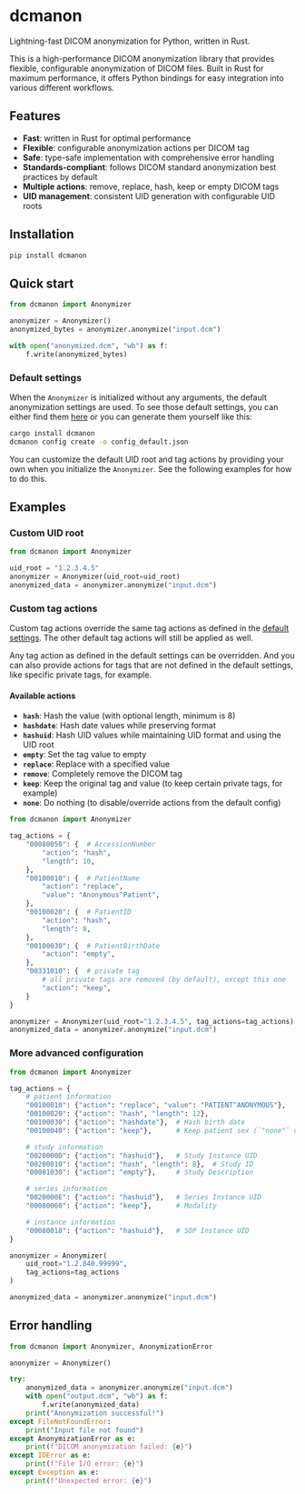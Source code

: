 # dcmanon

Lightning-fast DICOM anonymization for Python, written in Rust.

This is a high-performance DICOM anonymization library that provides flexible,
configurable anonymization of DICOM files. Built in Rust for maximum performance,
it offers Python bindings for easy integration into various different workflows.

## Features

- **Fast**: written in Rust for optimal performance
- **Flexible**: configurable anonymization actions per DICOM tag
- **Safe**: type-safe implementation with comprehensive error handling
- **Standards-compliant**: follows DICOM standard anonymization best practices by default
- **Multiple actions**: remove, replace, hash, keep or empty DICOM tags
- **UID management**: consistent UID generation with configurable UID roots

## Installation

```bash
pip install dcmanon
```

## Quick start

```python
from dcmanon import Anonymizer

anonymizer = Anonymizer()
anonymized_bytes = anonymizer.anonymize("input.dcm")

with open("anonymized.dcm", "wb") as f:
    f.write(anonymized_bytes)
```

### Default settings

When the `Anonymizer` is initialized without any arguments, the default anonymization settings are used. To see those
default settings, you can either find them [here](https://github.com/carecoders/dicom-anonymization/blob/main/dicom-anonymization/config_default.json)
or you can generate them yourself like this:

```bash
cargo install dcmanon
dcmanon config create -o config_default.json
```

You can customize the default UID root and tag actions by providing your own when you
initialize the `Anonymizer`. See the following examples for how to do this.

## Examples

### Custom UID root

```python
from dcmanon import Anonymizer

uid_root = "1.2.3.4.5"
anonymizer = Anonymizer(uid_root=uid_root)
anonymized_data = anonymizer.anonymize("input.dcm")
```

### Custom tag actions

Custom tag actions override the same tag actions as defined in the [default settings](https://github.com/carecoders/dicom-anonymization/blob/main/dicom-anonymization/config_default.json).
The other default tag actions will still be applied as well.

Any tag action as defined in the default settings can be overridden. And you can also
provide actions for tags that are not defined in the default settings, like specific
private tags, for example.

#### Available actions

- **`hash`**: Hash the value (with optional length, minimum is 8)
- **`hashdate`**: Hash date values while preserving format
- **`hashuid`**: Hash UID values while maintaining UID format and using the UID root
- **`empty`**: Set the tag value to empty
- **`replace`**: Replace with a specified value
- **`remove`**: Completely remove the DICOM tag
- **`keep`**: Keep the original tag and value (to keep certain private tags, for example)
- **`none`**: Do nothing (to disable/override actions from the default config)

```python
from dcmanon import Anonymizer

tag_actions = {
    "00080050": {  # AccessionNumber
        "action": "hash",
        "length": 10,
    },
    "00100010": {  # PatientName
        "action": "replace",
        "value": "Anonymous^Patient",
    },
    "00100020": {  # PatientID
        "action": "hash",
        "length": 8,
    },
    "00100030": {  # PatientBirthDate
        "action": "empty",
    },
    "00331010": {  # private tag
        # all private tags are removed (by default), except this one
        "action": "keep",
    }
}

anonymizer = Anonymizer(uid_root="1.2.3.4.5", tag_actions=tag_actions)
anonymized_data = anonymizer.anonymize("input.dcm")
```

### More advanced configuration

```python
from dcmanon import Anonymizer

tag_actions = {
    # patient information
    "00100010": {"action": "replace", "value": "PATIENT^ANONYMOUS"},
    "00100020": {"action": "hash", "length": 12},
    "00100030": {"action": "hashdate"},  # Hash birth date
    "00100040": {"action": "keep"},      # Keep patient sex (`"none"` does the same)

    # study information
    "0020000D": {"action": "hashuid"},   # Study Instance UID
    "00200010": {"action": "hash", "length": 8},  # Study ID
    "00081030": {"action": "empty"},     # Study Description

    # series information
    "0020000E": {"action": "hashuid"},   # Series Instance UID
    "00080060": {"action": "keep"},      # Modality

    # instance information
    "00080018": {"action": "hashuid"},   # SOP Instance UID
}

anonymizer = Anonymizer(
    uid_root="1.2.840.99999",
    tag_actions=tag_actions
)

anonymized_data = anonymizer.anonymize("input.dcm")
```

## Error handling

```python
from dcmanon import Anonymizer, AnonymizationError

anonymizer = Anonymizer()

try:
    anonymized_data = anonymizer.anonymize("input.dcm")
    with open("output.dcm", "wb") as f:
        f.write(anonymized_data)
    print("Anonymization successful!")
except FileNotFoundError:
    print("Input file not found")
except AnonymizationError as e:
    print(f"DICOM anonymization failed: {e}")
except IOError as e:
    print(f"File I/O error: {e}")
except Exception as e:
    print(f"Unexpected error: {e}")
```
